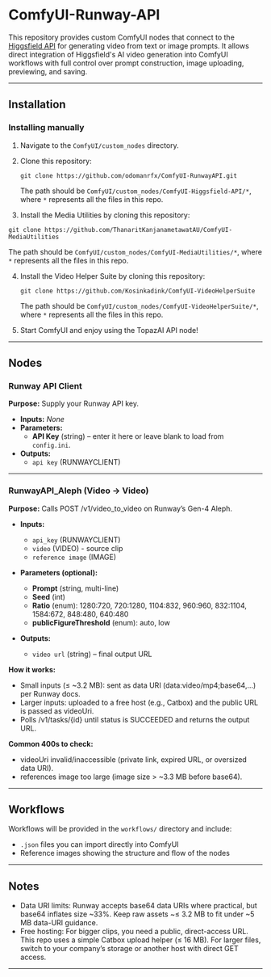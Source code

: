 # ComfyUI-Runway-API

This repository provides custom ComfyUI nodes that connect to the [Higgsfield API](https://www.higgsfield.ai/) for generating video from text or image prompts. It allows direct integration of Higgsfield's AI video generation into ComfyUI workflows with full control over prompt construction, image uploading, previewing, and saving.

---

## Installation

### Installing manually

1. Navigate to the `ComfyUI/custom_nodes` directory.

2. Clone this repository:
   ```
   git clone https://github.com/odomanrfx/ComfyUI-RunwayAPI.git
   ```
   The path should be `ComfyUI/custom_nodes/ComfyUI-Higgsfield-API/*`, where `*` represents all the files in this repo.

 3. Install the Media Utilities by cloning this repository:
   ```
   git clone https://github.com/ThanaritKanjanametawatAU/ComfyUI-MediaUtilities
   ```
   The path should be `ComfyUI/custom_nodes/ComfyUI-MediaUtilities/*`, where `*` represents all the files in this repo.
  
4. Install the Video Helper Suite by cloning this repository:
   ```
   git clone https://github.com/Kosinkadink/ComfyUI-VideoHelperSuite
   ```
   The path should be `ComfyUI/custom_nodes/ComfyUI-VideoHelperSuite/*`, where `*` represents all the files in this repo.

5. Start ComfyUI and enjoy using the TopazAI API node!
 
---

## Nodes

### Runway API Client  
**Purpose:** Supply your Runway API key.  
- **Inputs:** _None_  
- **Parameters:**  
  - **API Key** (string) – enter it here or leave blank to load from `config.ini`.  
- **Outputs:**  
  - `api key` (RUNWAYCLIENT)

---

### RunwayAPI_Aleph (Video → Video)
**Purpose:** Calls POST /v1/video_to_video on Runway’s Gen-4 Aleph.
- **Inputs:**  
  - `api_key` (RUNWAYCLIENT)
  - `video` (VIDEO) - source clip
  - `reference image` (IMAGE)
  
- **Parameters (optional):**  
  - **Prompt**  (string, multi-line)
  - **Seed**  (int)
  - **Ratio**  (enum): 1280:720, 720:1280, 1104:832, 960:960, 832:1104, 1584:672, 848:480, 640:480
  - **publicFigureThreshold** (enum): auto, low
    
- **Outputs:**  
  - `video url` (string) – final output URL
  
**How it works:**
- Small inputs (≤ ~3.2 MB): sent as data URI (data:video/mp4;base64,...) per Runway docs.
- Larger inputs: uploaded to a free host (e.g., Catbox) and the public URL is passed as videoUri.
- Polls /v1/tasks/{id} until status is SUCCEEDED and returns the output URL.

**Common 400s to check:**
- videoUri invalid/inaccessible (private link, expired URL, or oversized data URI).
- references image too large (image size > ~3.3 MB before base64).

---

## Workflows

Workflows will be provided in the `workflows/` directory and include:

- `.json` files you can import directly into ComfyUI
- Reference images showing the structure and flow of the nodes

---

## Notes

- Data URI limits: Runway accepts base64 data URIs where practical, but base64 inflates size ~33%. Keep raw assets ~≤ 3.2 MB to fit under ~5 MB data-URI guidance.
- Free hosting: For bigger clips, you need a public, direct-access URL. This repo uses a simple Catbox upload helper (≤ 16 MB). For larger files, switch to your company’s storage or another host with direct GET access.


---
